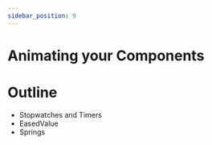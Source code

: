```yaml
---
sidebar_position: 9
---
```


# Animating your Components

# Outline
- Stopwatches and Timers
- EasedValue
- Springs